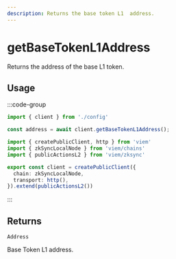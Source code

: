 ```yaml
---
description: Returns the base token L1  address.
---
```


# getBaseTokenL1Address

Returns the address of the base L1 token.

## Usage

:::code-group

```ts [example.ts]
import { client } from './config'

const address = await client.getBaseTokenL1Address();
```

```ts [config.ts]
import { createPublicClient, http } from 'viem'
import { zkSyncLocalNode } from 'viem/chains'
import { publicActionsL2 } from 'viem/zksync'

export const client = createPublicClient({
  chain: zkSyncLocalNode,
  transport: http(),
}).extend(publicActionsL2())
```
:::

## Returns 

`Address`

Base Token L1 address.